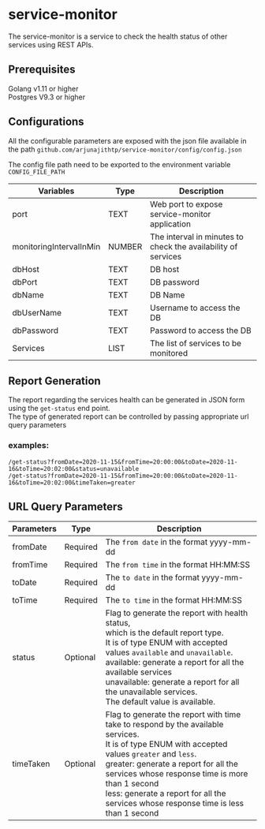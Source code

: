 # service-monitor

The service-monitor is a service to check the health status of other services using REST APIs. </br>

## Prerequisites
Golang v1.11 or higher </br>
Postgres V9.3 or higher

## Configurations
All the configurable parameters are exposed with the json file available in the path `github.com/arjunajithtp/service-monitor/config/config.json` </br>

The config file path need to be exported to the environment variable `CONFIG_FILE_PATH` </br>

| Variables               | Type   | Description                                                   |
|-------------------------|--------|---------------------------------------------------------------|
| port                    | TEXT   | Web port to expose service-monitor application                |
| monitoringIntervalInMin | NUMBER | The interval in minutes to check the availability of services |
| dbHost                  | TEXT   | DB host                                                       |
| dbPort                  | TEXT   | DB password                                                   |
| dbName                  | TEXT   | DB Name                                                       |
| dbUserName              | TEXT   | Username to access the DB                                     |
| dbPassword              | TEXT   | Password to access the DB                                     |
| Services                | LIST   | The list of services to be monitored                          |

## Report Generation
The report regarding the services health can be generated in JSON form using the `get-status` end point.</br>
The type of generated report can be controlled by passing appropriate url query parameters</br>
### examples: 
`/get-status?fromDate=2020-11-15&fromTime=20:00:00&toDate=2020-11-16&toTime=20:02:00&status=unavailable`</br>
`/get-status?fromDate=2020-11-15&fromTime=20:00:00&toDate=2020-11-16&toTime=20:02:00&timeTaken=greater`

## URL Query Parameters

| Parameters | Type     | Description                                                                                                                                                                                                                                                                                                                          |
|------------|----------|--------------------------------------------------------------------------------------------------------------------------------------------------------------------------------------------------------------------------------------------------------------------------------------------------------------------------------------|
| fromDate   | Required | The `from date` in the format yyyy-mm-dd                                                                                                                                                                                                                                                                                               |
| fromTime   | Required | The `from time` in the format HH:MM:SS                                                                                                                                                                                                                                                                                                 |
| toDate     | Required | The `to date` in the format yyyy-mm-dd                                                                                                                                                                                                                                                                                                 |
| toTime     | Required | The `to time` in the format HH:MM:SS                                                                                                                                                                                                                                                                                                   |
| status     | Optional | Flag to generate the report with health status,<br>which is the default report type.<br>It is of type ENUM with accepted values `available` and `unavailable`.<br>available: generate a report for all the available services<br>unavailable: generate a report for all the unavailable services. <br>The default value is available.    |
| timeTaken  | Optional | Flag to generate the report with time take to respond by the available services.<br>It is of type ENUM with accepted values `greater` and `less`.<br>greater: generate a report for all the services whose response time is more than 1 second<br>less: generate a report for all the services whose response time is less than 1 second |


